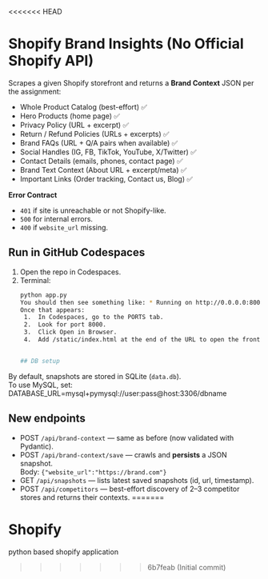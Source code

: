 <<<<<<< HEAD
# Shopify Brand Insights (No Official Shopify API)

Scrapes a given Shopify storefront and returns a **Brand Context** JSON per the assignment:

- Whole Product Catalog (best-effort) ✅
- Hero Products (home page) ✅
- Privacy Policy (URL + excerpt) ✅
- Return / Refund Policies (URLs + excerpts) ✅
- Brand FAQs (URL + Q/A pairs when available) ✅
- Social Handles (IG, FB, TikTok, YouTube, X/Twitter) ✅
- Contact Details (emails, phones, contact page) ✅
- Brand Text Context (About URL + excerpt/meta) ✅
- Important Links (Order tracking, Contact us, Blog) ✅

**Error Contract**
- `401` if site is unreachable or not Shopify-like.
- `500` for internal errors.
- `400` if `website_url` missing.

## Run in GitHub Codespaces

1. Open the repo in Codespaces.
2. Terminal:
   ```bash
   python app.py
   You should then see something like: * Running on http://0.0.0.0:8000
   Once that appears:
	1.	In Codespaces, go to the PORTS tab.
	2.	Look for port 8000.
	3.	Click Open in Browser.
	4.	Add /static/index.html at the end of the URL to open the frontend.


   ## DB setup
By default, snapshots are stored in SQLite (`data.db`).  
To use MySQL, set:
DATABASE_URL=mysql+pymysql://user:pass@host:3306/dbname

## New endpoints
- POST `/api/brand-context` — same as before (now validated with Pydantic).
- POST `/api/brand-context/save` — crawls and **persists** a JSON snapshot.  
  Body: `{"website_url":"https://brand.com"}`
- GET `/api/snapshots` — lists latest saved snapshots (id, url, timestamp).
- POST `/api/competitors` — best-effort discovery of 2–3 competitor stores and returns their contexts.
=======
# Shopify
python based shopify application
>>>>>>> 6b7feab (Initial commit)
